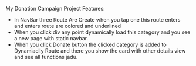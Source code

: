 My Donation Campaign Project Features:

- In NavBar three Route Are Create when you tap one this route enters and enters route are colored and underlined 
- When you click div any point dynamically load this category and you see a new page with static navbar.
- When you click Donate button the clicked category is added to Dynamiaclly Route and there you show the card with  other details view and see all functions jadu.